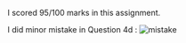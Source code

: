 I scored 95/100 marks in this assignment.

I did minor mistake in Question 4d : 
<img title="mistake" src="minor mistake in Q4">
